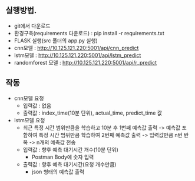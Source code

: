 ## 실행방법.
- git에서 다운로드
- 환경구축(requirements 다운로드) : pip install -r requirements.txt
- FLASK 실행(src 폴더의 app.py 실행) 
- cnn모델 : http://10.125.121.220:5001/api/cnn_predict
- lstm모델 : http://10.125.121.220:5001/api/lstm_predict
- randomforest 모델 : http://10.125.121.220:5001/api/r_predict

## 작동
- cnn모델 요청
    - 입력값 : 없음
    - 출력값 : index_time(10분 단위), actual_time, predict_time 값
- lstm모델 요청
    - 최근 특정 시간 범위만큼을 학습하고 10분 후 1번째 예측값 출력
     -> 예측값 포함하여 특정 시간 범위만큼 학습하여 2번째 예측값 출력
     -> 입력값만큼 n번 반복
     -> n개의 예측값 전송
    - 입력값 : 향후 예측 대기시간 개수(10분 단위)
        - Postman Body에 숫자 입력
    - 출력값 : 향후 예측 대기시간(요청 개수만큼)
        - json 형태의 예측값 출력


